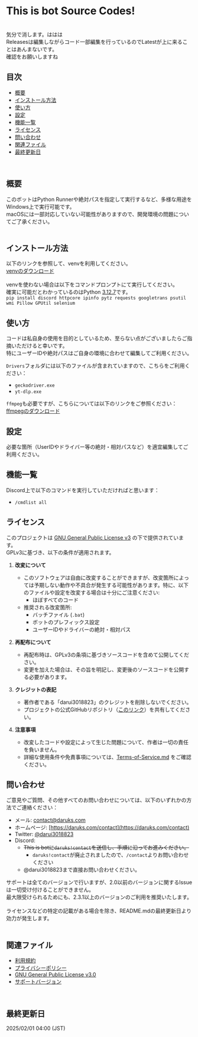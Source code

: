 # This is bot Source Codes!
<br>
気分で消します。ははは<br>
Releasesは編集しながらコード一部編集を行っているのでLatestが上に来ることはあんまないです。<br>
確認をお願いしますね
<br>


## 目次
- [概要](#概要)
- [インストール方法](#インストール方法)
- [使い方](#使い方)
- [設定](#設定)
- [機能一覧](#機能一覧)
- [ライセンス](#ライセンス)
- [問い合わせ](#問い合わせ)
- [関連ファイル](#関連ファイル)
- [最終更新日](#最終更新日)

<br>

## 概要
このボットはPython Runnerや絶対パスを指定して実行するなど、多様な用途をWindows上で実行可能です。<br>
macOSには一部対応していない可能性がありますので、開発環境の問題についてご了承ください。<br><br>

## インストール方法
以下のリンクを参照して、venvを利用してください。<br>
[venvのダウンロード](https://github.com/darui3018823/Thisisbot/releases/download/2.3.2/venv_3.12.7.zip)<br>
<br>
venvを使わない場合は以下をコマンドプロンプトにて実行してください。<br>
確実に可能だとわかっているのはPython [3.12.7](https://www.python.org/downloads/release/python-3127/)です。<br>
`pip install discord httpcore ipinfo pytz requests googletrans psutil wmi Pillow GPUtil selenium`<br>

## 使い方
コードは私自身の使用を目的としているため、至らない点がございましたらご指摘いただけると幸いです。<br>
特にユーザーIDや絶対パスはご自身の環境に合わせて編集してご利用ください。<br>

`Drivers`フォルダには以下のファイルが含まれていますので、こちらをご利用ください：
- `geckodriver.exe`
- `yt-dlp.exe`

`ffmpeg`も必要ですが、こちらについては以下のリンクをご参照ください：
[ffmpegのダウンロード](https://bot.daruks.com/thisisbot/ffmpeg/)

## 設定
必要な箇所（UserIDやドライバー等の絶対・相対パスなど）を適宜編集してご利用ください。

## 機能一覧
Discord上で以下のコマンドを実行していただければと思います：
- `/cmdlist all`

## ライセンス
このプロジェクトは [GNU General Public License v3](https://github.com/darui3018823/Thisisbot/blob/main/LICENSE) の下で提供されています。  
GPLv3に基づき、以下の条件が適用されます。

1. **改変について**  
   - このソフトウェアは自由に改変することができますが、改変箇所によっては予期しない動作や不具合が発生する可能性があります。特に、以下のファイルや設定を改変する場合は十分にご注意ください:
     - ほぼすべてのコード
   - 推奨される改変箇所:
     - バッチファイル (`.bat`)
     - ボットのプレフィックス設定
     - ユーザーIDやドライバーの絶対・相対パス

2. **再配布について**  
   - 再配布時は、GPLv3の条項に基づきソースコードを含めて公開してください。
   - 変更を加えた場合は、その旨を明記し、変更後のソースコードを公開する必要があります。

3. **クレジットの表記**  
   - 著作者である「darui3018823」のクレジットを削除しないでください。
   - プロジェクトの公式GitHubリポジトリ（[このリンク](https://github.com/darui3018823/Thisisbot)）を共有してください。

4. **注意事項**  
   - 改変したコードや設定によって生じた問題について、作者は一切の責任を負いません。
   - 詳細な使用条件や免責事項については、[Terms-of-Service.md](./Terms-of-Service.md) をご確認ください。

## 問い合わせ
ご意見やご質問、その他すべてのお問い合わせについては、以下のいずれかの方法でご連絡ください：
- メール: contact@daruks.com
- ホームページ: [https://daruks.com/contact](https://daruks.com/contact)
- Twitter: [@darui3018823](https://twitter.com/darui3018823)
- Discord:
  - ~~This is botに`daruks!contact`を送信し、手順に沿ってお進みください。~~
    - `daruks!contact`が廃止されましたので、`/contact`よりお問い合わせください
  - @darui3018823まで直接お問い合わせください。

サポートは全てのバージョンで行いますが、2.0以前のバージョンに関するIssueは一切受け付けることができません。<br>
最大限受けられるためにも、2.3.1以上のバージョンのご利用を推奨いたします。<br>
<br>
ライセンスなどの特定の記載がある場合を除き、README.mdの最終更新日より効力が発生します。<br>
<br>

## 関連ファイル
- [利用規約](https://github.com/darui3018823/Thisisbot/blob/main/Terms-of-Service.md)
- [プライバシーポリシー](https://github.com/darui3018823/Thisisbot/blob/main/Privacy-Policy.md)
- [GNU General Public License v3.0](https://github.com/darui3018823/Thisisbot/blob/main/LICENSE)
- [サポートバージョン](https://github.com/darui3018823/Thisisbot/blob/main/Support-Status.md)
<br>

## 最終更新日
2025/02/01 04:00 (JST)
